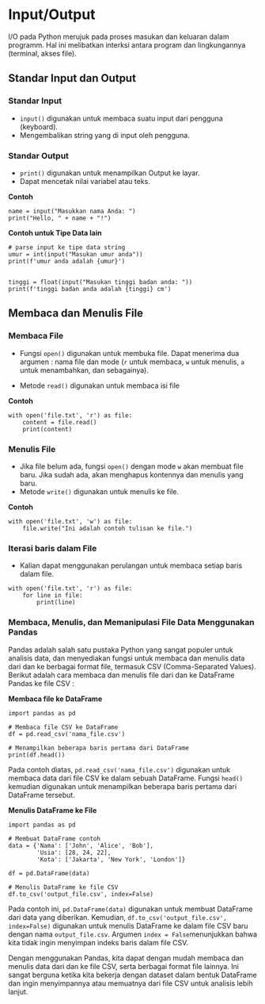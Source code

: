 # Input/Output

I/O pada Python merujuk pada proses masukan dan keluaran dalam programm. Hal ini melibatkan interksi antara program dan lingkungannya (terminal, akses file).

## Standar Input dan Output

### Standar Input

- `input()` digunakan untuk membaca suatu input dari pengguna (keyboard).
- Mengembalikan string yang di input oleh pengguna.

### Standar Output

- `print()` digunakan untuk menampilkan Output ke layar.
- Dapat mencetak nilai variabel atau teks.

**Contoh**

```
name = input("Masukkan nama Anda: ")
print("Hello, " + name + "!")
```

**Contoh untuk Tipe Data lain**

```
# parse input ke tipe data string
umur = int(input("Masukan umur anda"))
print(f'umur anda adalah {umur}')


tinggi = float(input("Masukan tinggi badan anda: "))
print(f'tinggi badan anda adalah {tinggi} cm')
```

## Membaca dan Menulis File

### Membaca File

- Fungsi `open()` digunakan untuk membuka file. Dapat menerima dua argumen : nama file dan mode (`r` untuk membaca, `w` untuk menulis, `a` untuk menambahkan, dan sebagainya).

* Metode `read()` digunakan untuk membaca isi file

**Contoh**

```
with open('file.txt', 'r') as file:
    content = file.read()
    print(content)
```

### Menulis File

- Jika file belum ada, fungsi `open()` dengan mode `w` akan membuat file baru. Jika sudah ada, akan menghapus kontennya dan menulis yang baru.
- Metode `write()` digunakan untuk menulis ke file.

**Contoh**

```
with open('file.txt', 'w') as file:
    file.write("Ini adalah contoh tulisan ke file.")
```

### Iterasi baris dalam File

- Kalian dapat menggunakan perulangan untuk membaca setiap baris dalam file.

```
with open('file.txt', 'r') as file:
    for line in file:
        print(line)
```

### Membaca, Menulis, dan Memanipulasi File Data Menggunakan Pandas

Pandas adalah salah satu pustaka Python yang sangat populer untuk analisis data, dan menyediakan fungsi untuk membaca dan menulis data dari dan ke berbagai format file, termasuk CSV (Comma-Separated Values). Berikut adalah cara membaca dan menulis file dari dan ke DataFrame Pandas ke file CSV :

**Membaca file ke DataFrame**

```
import pandas as pd

# Membaca file CSV ke DataFrame
df = pd.read_csv('nama_file.csv')

# Menampilkan beberapa baris pertama dari DataFrame
print(df.head())
```

Pada contoh diatas, `pd.read_csv('nama_file.csv')` digunakan untuk membaca data dari file CSV ke dalam sebuah DataFrame. Fungsi `head()` kemudian digunakan untuk menampilkan beberapa baris pertama dari DataFrame tersebut.

**Menulis DataFrame ke File**

```
import pandas as pd

# Membuat DataFrame contoh
data = {'Nama': ['John', 'Alice', 'Bob'],
        'Usia': [28, 24, 22],
        'Kota': ['Jakarta', 'New York', 'London']}

df = pd.DataFrame(data)

# Menulis DataFrame ke file CSV
df.to_csv('output_file.csv', index=False)
```

Pada contoh ini, `pd.DataFrame(data)` digunakan untuk membuat DataFrame dari data yang diberikan. Kemudian, `df.to_csv('output_file.csv', index=False)` digunakan untuk menulis DataFrame ke dalam file CSV baru dengan nama `output_file.csv`. Argumen `index = False`menunjukkan bahwa kita tidak ingin menyimpan indeks baris dalam file CSV.

Dengan menggunakan Pandas, kita dapat dengan mudah membaca dan menulis data dari dan ke file CSV, serta berbagai format file lainnya. Ini sangat berguna ketika kita bekerja dengan dataset dalam bentuk DataFrame dan ingin menyimpannya atau memuatnya dari file CSV untuk analisis lebih lanjut.
